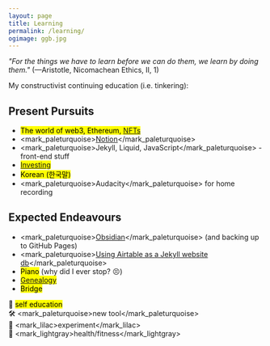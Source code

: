 ```yaml
---
layout: page
title: Learning
permalink: /learning/
ogimage: ggb.jpg
---
```

*"For the things we have to learn before we can do them, we learn by doing them."* (—Aristotle, Nicomachean Ethics, II, 1)

My constructivist continuing education (i.e. tinkering):

## Present Pursuits
- <mark>The world of web3, Ethereum, <a href="https://gallery.so/pb" target="_blank">NFTs</a></mark>
- <mark_paleturquoise><a href="https://notion.so" target="_blank">Notion</a></mark_paleturquoise>
- <mark_paleturquoise>Jekyll, Liquid, JavaScript</mark_paleturquoise> - front-end stuff
- <mark><a href="/invest/">Investing</a></mark>
- <mark>Korean (한국말)</mark>
- <mark_paleturquoise>Audacity</mark_paleturquoise> for home recording

## Expected Endeavours
- <mark_paleturquoise><a href="https://obsidian.md/" target="_blank">Obsidian</a></mark_paleturquoise> (and backing up to GitHub Pages)
- <mark_paleturquoise>[Using Airtable as a Jekyll website db](https://mzrn.sh/2022/04/29/using-airtable-as-a-jekyll-website-database/)</mark_paleturquoise>
- <mark>Piano</mark> (why did I ever stop? 😣)
- <mark>[Genealogy](/ancestry/)</mark>
- <mark>Bridge</mark>

<span class="muted small">📖 <mark>self education</mark></span><br>
<span class="muted small">🛠️ <mark_paleturquoise>new tool</mark_paleturquoise></span><br>
<span class="muted small">🧪 <mark_lilac>experiment</mark_lilac></span><br>
<span class="muted small">💪 <mark_lightgray>health/fitness</mark_lightgray></span>